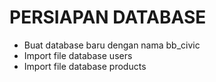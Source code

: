 # PERSIAPAN DATABASE
- Buat database baru dengan nama bb_civic
- Import file database users
- Import file database products